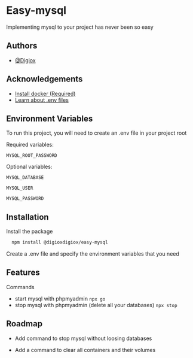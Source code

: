 
# Easy-mysql

Implementing mysql to your project has never been so easy


## Authors

- [@Digiox](https://www.github.com/Digiox)


## Acknowledgements

 - [Install docker (Required)](https://docs.docker.com/get-docker/)
 - [Learn about .env files](https://github.com/motdotla/dotenv)



## Environment Variables

To run this project, you will need to create an .env file in your project root

Required variables:

`MYSQL_ROOT_PASSWORD`


Optional variables:

`MYSQL_DATABASE`

`MYSQL_USER`

`MYSQL_PASSWORD`



## Installation

Install the package

```bash
  npm install @digioxdigiox/easy-mysql
```

Create a .env file and specify the environment variables that you need

    
## Features

Commands

- start mysql with phpmyadmin 
`npx go`
- stop mysql with phpmyadmin (delete all your databases) 
`npx stop`


## Roadmap

- Add command to stop mysql without loosing databases

- Add a command to clear all containers and their volumes


